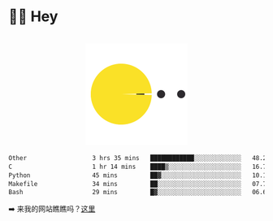
# 👋🏻 Hey
<div align="center">
	<br>
	<img src="https://raw.githubusercontent.com/Aniket965/Aniket965/master/pacman.svg?sanitize=true" width="200" height="200">
	<br>
</div>

<!--START_SECTION:waka-->

```txt
Other                  3 hrs 35 mins   ████████████░░░░░░░░░░░░░   48.23 %
C                      1 hr 14 mins    ████▒░░░░░░░░░░░░░░░░░░░░   16.71 %
Python                 45 mins         ██▓░░░░░░░░░░░░░░░░░░░░░░   10.16 %
Makefile               34 mins         ██░░░░░░░░░░░░░░░░░░░░░░░   07.71 %
Bash                   29 mins         █▓░░░░░░░░░░░░░░░░░░░░░░░   06.61 %
```

<!--END_SECTION:waka-->

 ➡️  来我的网站瞧瞧吗？[这里](https://www.shaolongfei.com)
